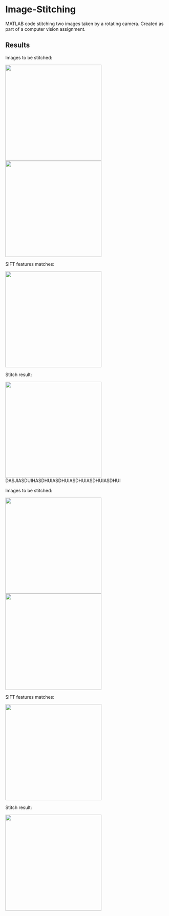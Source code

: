 # Image-Stitching

MATLAB code stitching two images taken by a rotating camera. Created as part of a computer vision assignment.

## Results

<div>
  <p>Images to be stitched:</p>
  <img src="https://user-images.githubusercontent.com/47959146/210016587-72b8db57-6ff9-44c7-947f-2666466414c3.png" width="300" height="300">
  <img src="https://user-images.githubusercontent.com/47959146/210016641-f4f3f9eb-50fc-420a-b558-d4aa4fbc9dae.png" width="300" height="300">
</div>

<div>
  <p>SIFT features matches:</p>
    <img src="https://user-images.githubusercontent.com/47959146/210016656-54fbbdfa-9b0f-402d-8f86-88a6489b72e4.png" width="300">
</div>

<div>
  <p>Stitch result:</p>
    <img src="https://user-images.githubusercontent.com/47959146/210016662-f183a570-1d88-4c07-9625-b8a14cfad16f.png" width="300" height="300">
</div>

<hl>
  DASJIASDUIHASDHUIASDHUIASDHUIASDHUIASDHUI
<div>
  <p>Images to be stitched:</p>
  <img src="https://user-images.githubusercontent.com/47959146/210017266-3d6fe7e8-50f3-4e5c-bdfa-866d1ce3ae4b.png" width="300" height="300">
  <img src="https://user-images.githubusercontent.com/47959146/210017282-01ca49e6-612e-49b3-96cf-6c24aa74134a.png" width="300" height="300">
</div>

<div>
  <p>SIFT features matches:</p>
    <img src="https://user-images.githubusercontent.com/47959146/210017307-696dbccf-0371-4175-99d6-1737795c5076.png" width="300">
</div>

<div>
  <p>Stitch result:</p>
    <img src="https://user-images.githubusercontent.com/47959146/210017341-26a924e5-0b6f-43c0-88e7-fd1d26a468ed.png" width="300" height="300">
</div> 

